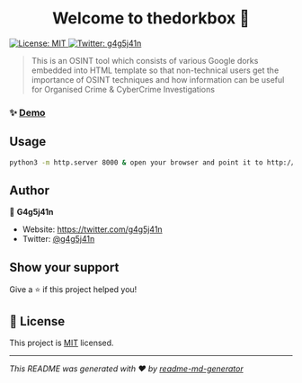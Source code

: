 <h1 align="center">Welcome to thedorkbox 👋</h1>
<p>
  <a href="https://github.com/kefranabg/readme-md-generator/blob/master/LICENSE" target="_blank">
    <img alt="License: MIT" src="https://img.shields.io/badge/License-MIT-yellow.svg" />
  </a>
  <a href="https://twitter.com/g4g5j41n" target="_blank">
    <img alt="Twitter: g4g5j41n" src="https://img.shields.io/twitter/follow/g4g5j41n.svg?style=social" />
  </a>
</p>

> This is an OSINT tool which consists of various Google dorks embedded into HTML template so that non-technical users get the importance of OSINT techniques and how information can be useful for Organised Crime & CyberCrime Investigations

### ✨ [Demo](https://thedorkbox.herokuapp.com)

## Usage

```sh
python3 -m http.server 8000 & open your browser and point it to http://localhost:8000
```

## Author

👤 **G4g5j41n**

* Website: https://twitter.com/g4g5j41n
* Twitter: [@g4g5j41n](https://twitter.com/g4g5j41n)

## Show your support

Give a ⭐️ if this project helped you!

## 📝 License

This project is [MIT](https://github.com/kefranabg/readme-md-generator/blob/master/LICENSE) licensed.

***
_This README was generated with ❤️ by [readme-md-generator](https://github.com/kefranabg/readme-md-generator)_